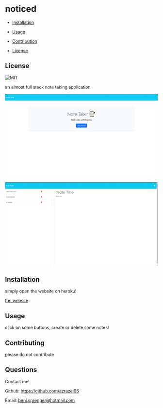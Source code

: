 # noticed
  

- [Installation](#installation)

- [Usage](#usage)

- [Contribution](#contributing)

- [License](#license)


## License

![MIT](https://img.shields.io/github/license/azrazel95/noticed)


an almost full stack note taking application



![The landing page!](./public/assets/images/noticed1.png "landing page")

![The application!](./public/assets/images/noticed2.png "note taking app")



## Installation

simply open the website on heroku!

[the website](https://notice-taker.herokuapp.com/).

## Usage

click on some buttons, create or delete some notes!



## Contributing

please do not contribute





## Questions

Contact me!

Github: https://github.com/azrazel95

Email: beni.sprenger@hotmail.com

